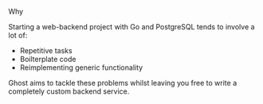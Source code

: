 Why

Starting a web-backend project with Go and PostgreSQL tends to involve a lot of:

-  Repetitive tasks
-  Boilterplate code
-  Reimplementing generic functionality

Ghost aims to tackle these problems whilst leaving you free to write a completely custom backend service.